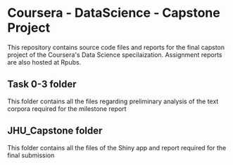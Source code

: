 # Coursera - DataScience - Capstone Project
This repository contains source code files and reports for the final capston project of the Coursera's Data Science specilaization. Assignment reports are also hosted at Rpubs. 

## Task 0-3 folder
This folder contains all the files regarding preliminary analysis of the text corpora required for the milestone report

## JHU_Capstone folder
This folder contains all the files of the Shiny app and report required for the final submission
